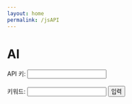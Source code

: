 ```yaml
---
layout: home
permalink: /jsAPI
---
```

<html>
  <head>
    <script src="https://cdn.jsdelivr.net/npm/axios/dist/axios.min.js"></script>
  </head>
  <body>
    <h1>AI</h1>
    <label for="api_key">API 키:</label>
    <input type="text" id="api_key" name="api_key" required /><br /><br />
    <label for="keywords">키워드:</label>
    <input type="text" id="keywords" name="keywords" required />
    <button onclick="search()">입력</button>
    <br /><br />
    <div id="result"></div>
    <script>
      function search() {
        const api_key =
          document.getElementById('api_key').value
        const keywords = document.getElementById('keywords').value
        const messages = [
          { role: 'system', content: 'You are a helpful assistant.' },
          { role: 'user', content: keywords + '에 대하여 다루어 볼 만한 주제를 10가지 추천해줘.' },
        ]
        const config = {
          headers: {
            Authorization: `Bearer ${api_key}`,
            'Content-Type': 'application/json',
          },
        }
        const data = {
          model: 'gpt-3.5-turbo',
          temperature: 0.5,
          n: 1,
          messages: messages,
        }
        axios
          .post('https://api.openai.com/v1/chat/completions', data, config)
          .then(function (response) {
            let resultDiv = document.getElementById('result')
            resultDiv.innerHTML = ''
            response.data.choices.forEach(function (choice, index) {
              resultDiv.innerHTML += `<div>${choice.message.content
                .split('\n')
                .join('<br/>')}</div>`
            })
          })
          .catch(function (error) {
            console.error(error)
          })
      }
    </script>
  </body>
</html>